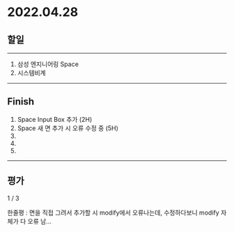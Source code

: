 # 2022.04.28

## 할일

------

1. 삼성 엔지니어링 Space
2. 시스템비계







------

## Finish

1. Space Input Box 추가 (2H)
2. Space 새 면 추가 시 오류 수정 중 (5H)
3. 
4. 
5. 


------

## 평가

  1 / 3

한줄평 : 면을 직접 그려서 추가할 시 modify에서 오류나는데, 수정하다보니 modify 자체가 다 오류 남...